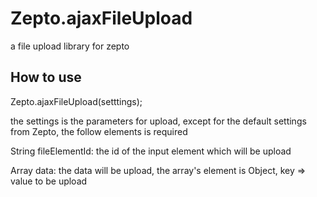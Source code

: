 # Zepto.ajaxFileUpload
a file upload library for zepto

## How to use
Zepto.ajaxFileUpload(setttings);

the settings is the parameters for upload, except for the default settings from Zepto, the follow elements is required


String fileElementId: the id of the input element which will be upload


Array data: the data will be upload, the array's element is Object, key => value to be upload
